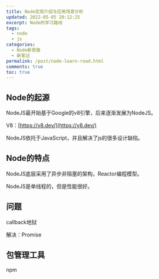 ```yaml
---
title: Node宏观介绍与应用场景分析
updated: 2022-05-05 20:12:25
excerpt: Node的学习路线
tags:
  - node
  - js
categories:
  - Node新思路
  - 新笔记
permalink: /post/node-learn-road.html
comments: true
toc: true
---
```

## Node的起源

NodeJS最开始基于Google的v8引擎，后来逐渐发展为NodeJS。

V8：[https://v8.dev/](https://v8.dev/)

NodeJS依托于JavaScript，并且解决了js的很多设计缺陷。

## Node的特点

NodeJS底层采用了异步非阻塞的架构，Reactor编程模型。

NodeJS是单线程的，但是性能很好。

## 问题

callback地狱

解决：Promise

## 包管理工具

npm